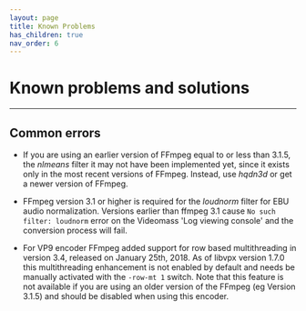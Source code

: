 ```yaml
---
layout: page
title: Known Problems
has_children: true
nav_order: 6
---
```


# Known problems and solutions
-------------------------------------------

## Common errors

- If you are using an earlier version of FFmpeg equal to or less than 3.1.5, the
_nlmeans_ filter it may not have been implemented yet, since it exists only in
the most recent versions of FFmpeg. Instead, use _hqdn3d_ or get a newer version of FFmpeg.

- FFmpeg version 3.1 or higher is required for the _loudnorm_ filter for EBU audio 
normalization. Versions earlier than ffmpeg 3.1 cause `No such filter: loudnorm` 
error on the Videomass 'Log viewing console' and the conversion process will fail.

- For VP9 encoder FFmpeg added support for row based multithreading in version
3.4, released on January 25th, 2018. As of libvpx version 1.7.0 this
multithreading enhancement is not enabled by default and needs be manually
activated with the `-row-mt 1` switch. Note that this feature is not available
if you are using an older version of the FFmpeg (eg Version 3.1.5) and should
be disabled when using this encoder.   

